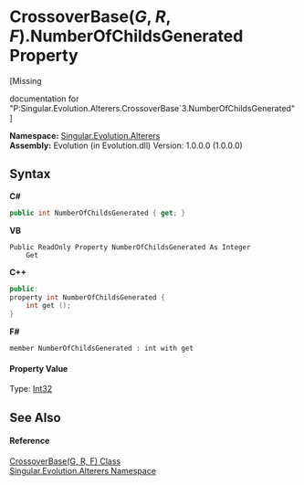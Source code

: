 # CrossoverBase(*G*, *R*, *F*).NumberOfChildsGenerated Property 
 

\[Missing <summary> documentation for "P:Singular.Evolution.Alterers.CrossoverBase`3.NumberOfChildsGenerated"\]

**Namespace:**&nbsp;<a href="d83a42df-2b66-dfad-1be9-58a7420b0c0f">Singular.Evolution.Alterers</a><br />**Assembly:**&nbsp;Evolution (in Evolution.dll) Version: 1.0.0.0 (1.0.0.0)

## Syntax

**C#**<br />
``` C#
public int NumberOfChildsGenerated { get; }
```

**VB**<br />
``` VB
Public ReadOnly Property NumberOfChildsGenerated As Integer
	Get
```

**C++**<br />
``` C++
public:
property int NumberOfChildsGenerated {
	int get ();
}
```

**F#**<br />
``` F#
member NumberOfChildsGenerated : int with get

```


#### Property Value
Type: <a href="http://msdn2.microsoft.com/en-us/library/td2s409d" target="_blank">Int32</a>

## See Also


#### Reference
<a href="4631d0db-76c4-44f3-f8c5-488af00fd0e4">CrossoverBase(G, R, F) Class</a><br /><a href="d83a42df-2b66-dfad-1be9-58a7420b0c0f">Singular.Evolution.Alterers Namespace</a><br />
